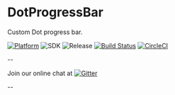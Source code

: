 # DotProgressBar
Custom Dot progress bar. 

[![Platform](https://img.shields.io/badge/platform-android-green.svg)](http://developer.android.com/index.html)
![SDK](https://img.shields.io/badge/SDK-15%2B-green.svg)
![Release](https://img.shields.io/badge/release-v1.0.4-green.svg)
[![Build Status](https://travis-ci.org/metagalactic/DotProgressBar.svg?branch=master)](https://travis-ci.org/metagalactic/DotProgressBar)
[![CircleCI](https://circleci.com/gh/metagalactic/DotProgressBar.svg?style=svg)](https://circleci.com/gh/metagalactic/DotProgressBar)

--

Join our online chat at [![Gitter](https://badges.gitter.im/metagalactic.svg)](https://gitter.im/metagalactic)

--


